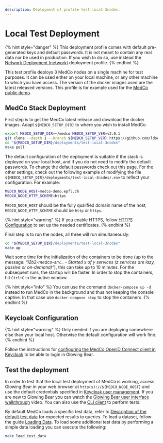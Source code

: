 ```yaml
---
description: Deployment of profile test-local-3nodes.
---
```


# Local Test Deployment

{% hint style="danger" %}
This deployment profile comes with default pre-generated keys and default passwords. It is not meant to contain any real data nor be used in production. If you wish to do so, use instead the [Network Deployment \(network\)](network-deployment.md) deployment profile.
{% endhint %}

This test profile deploys 3 MedCo nodes on a single machine for test purposes. It can be used either on your local machine, or any other machine to which you have access. The version of the docker images used are the latest released versions. This profile is for example used for the [MedCo public demo](https://medco-demo.epfl.ch/).

## MedCo Stack Deployment

First step is to get the MedCo latest release and download the docker images. Adapt `${MEDCO_SETUP_DIR}` to where you wish to install MedCo.

```bash
export MEDCO_SETUP_DIR=~/medco MEDCO_SETUP_VER=v2.0.1
git clone --depth 1 --branch ${MEDCO_SETUP_VER} https://github.com/ldsec/medco.git ${MEDCO_SETUP_DIR}
cd "${MEDCO_SETUP_DIR}/deployments/test-local-3nodes"
make pull
```

The default configuration of the deployment is suitable if the stack is deployed on your local host, and if you do not need to modify the default passwords. To change the default passwords check out [this page](configuration/passwords.md). For the other settings, check out the following example of modifying the file `${MEDCO_SETUP_DIR}/deployments/test-local-3nodes/.env` to reflect your configuration. For example:

```bash
MEDCO_NODE_HOST=medco-demo.epfl.ch
MEDCO_NODE_HTTP_SCHEME=https
```

`MEDCO_NODE_HOST` should be the fully qualified domain name of the host, `MEDCO_NODE_HTTP_SCHEME` should be `http` or `https`. 

{% hint style="warning" %}
If you enable HTTPS, follow [HTTPS Configuration](configuration/https-configuration.md) to set up the needed certificates.
{% endhint %}

Final step is to run the nodes, all three will run simultaneously:

```bash
cd "${MEDCO_SETUP_DIR}/deployments/test-local-3nodes"
make up
```

Wait some time for the initialization of the containers to be done \(up to the message: _“i2b2-medco-srv… - Started x of y services \(z services are lazy, passive or on-demand\)”_\), this can take up to 10 minutes. For the subsequent runs, the startup will be faster. In order to stop the containers, hit `Ctrl+C` in the active window.

{% hint style="info" %}
You can use the command `docker-compose up -d` instead to run MedCo in the background and thus not keeping the console captive. In that case use `docker-compose stop` to stop the containers.
{% endhint %}

## Keycloak Configuration

{% hint style="warning" %}
Only needed if you are deploying somewhere else than your local host. Otherwise the default configuration will work fine.
{% endhint %}

Follow the instructions for [configuring the MedCo OpenID Connect client in Keycloak](configuration/keycloak.md#medco-openid-connect-client) to be able to login in Glowing Bear.

## Test the deployment

In order to test that the local test deployment of MedCo is working, access Glowing Bear in your web browser at `http(s)://${MEDCO_NODE_HOST}` and use the default credentials specified in [Keycloak user management](configuration/keycloak.md#user-management). If you are new to Glowing Bear you can watch the [Glowing Bear user interface walkthrough](https://glowingbear.app/) video. You can also use the [CLI client](../cli.md) to perform tests.

By default MedCo loads a specific test data, refer to [Description of the default test data](../../developers/description-of-the-default-test-data.md) for expected results to queries. To load a dataset, follow the guide [Loading Data](../data-loading/). To load some additional test data by performing a simple data loading you can execute the following:

```bash
make load_test_data
```

